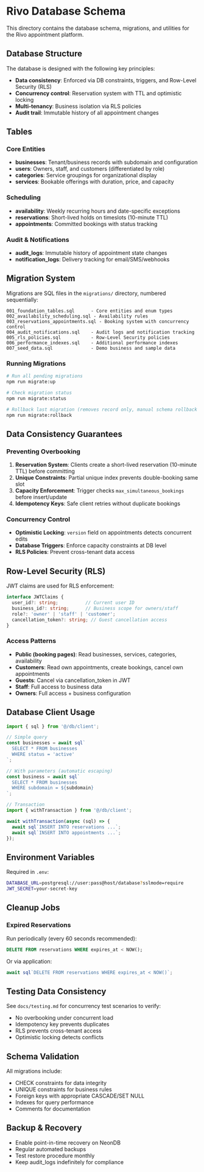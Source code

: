 # Rivo Database Schema

This directory contains the database schema, migrations, and utilities for the Rivo appointment platform.

## Database Structure

The database is designed with the following key principles:
- **Data consistency**: Enforced via DB constraints, triggers, and Row-Level Security (RLS)
- **Concurrency control**: Reservation system with TTL and optimistic locking
- **Multi-tenancy**: Business isolation via RLS policies
- **Audit trail**: Immutable history of all appointment changes

## Tables

### Core Entities
- **businesses**: Tenant/business records with subdomain and configuration
- **users**: Owners, staff, and customers (differentiated by role)
- **categories**: Service groupings for organizational display
- **services**: Bookable offerings with duration, price, and capacity

### Scheduling
- **availability**: Weekly recurring hours and date-specific exceptions
- **reservations**: Short-lived holds on timeslots (10-minute TTL)
- **appointments**: Committed bookings with status tracking

### Audit & Notifications
- **audit_logs**: Immutable history of appointment state changes
- **notification_logs**: Delivery tracking for email/SMS/webhooks

## Migration System

Migrations are SQL files in the `migrations/` directory, numbered sequentially:

```
001_foundation_tables.sql      - Core entities and enum types
002_availability_scheduling.sql - Availability rules
003_reservations_appointments.sql - Booking system with concurrency control
004_audit_notifications.sql    - Audit logs and notification tracking
005_rls_policies.sql           - Row-Level Security policies
006_performance_indexes.sql    - Additional performance indexes
007_seed_data.sql              - Demo business and sample data
```

### Running Migrations

```bash
# Run all pending migrations
npm run migrate:up

# Check migration status
npm run migrate:status

# Rollback last migration (removes record only, manual schema rollback required)
npm run migrate:rollback
```

## Data Consistency Guarantees

### Preventing Overbooking

1. **Reservation System**: Clients create a short-lived reservation (10-minute TTL) before committing
2. **Unique Constraints**: Partial unique index prevents double-booking same slot
3. **Capacity Enforcement**: Trigger checks `max_simultaneous_bookings` before insert/update
4. **Idempotency Keys**: Safe client retries without duplicate bookings

### Concurrency Control

- **Optimistic Locking**: `version` field on appointments detects concurrent edits
- **Database Triggers**: Enforce capacity constraints at DB level
- **RLS Policies**: Prevent cross-tenant data access

## Row-Level Security (RLS)

JWT claims are used for RLS enforcement:

```typescript
interface JWTClaims {
  user_id?: string;          // Current user ID
  business_id?: string;      // Business scope for owners/staff
  role?: 'owner' | 'staff' | 'customer';
  cancellation_token?: string; // Guest cancellation access
}
```

### Access Patterns

- **Public (booking pages)**: Read businesses, services, categories, availability
- **Customers**: Read own appointments, create bookings, cancel own appointments
- **Guests**: Cancel via cancellation_token in JWT
- **Staff**: Full access to business data
- **Owners**: Full access + business configuration

## Database Client Usage

```typescript
import { sql } from '@/db/client';

// Simple query
const businesses = await sql`
  SELECT * FROM businesses
  WHERE status = 'active'
`;

// With parameters (automatic escaping)
const business = await sql`
  SELECT * FROM businesses
  WHERE subdomain = ${subdomain}
`;

// Transaction
import { withTransaction } from '@/db/client';

await withTransaction(async (sql) => {
  await sql`INSERT INTO reservations ...`;
  await sql`INSERT INTO appointments ...`;
});
```

## Environment Variables

Required in `.env`:

```bash
DATABASE_URL=postgresql://user:pass@host/database?sslmode=require
JWT_SECRET=your-secret-key
```

## Cleanup Jobs

### Expired Reservations

Run periodically (every 60 seconds recommended):

```sql
DELETE FROM reservations WHERE expires_at < NOW();
```

Or via application:

```typescript
await sql`DELETE FROM reservations WHERE expires_at < NOW()`;
```

## Testing Data Consistency

See `docs/testing.md` for concurrency test scenarios to verify:
- No overbooking under concurrent load
- Idempotency key prevents duplicates
- RLS prevents cross-tenant access
- Optimistic locking detects conflicts

## Schema Validation

All migrations include:
- CHECK constraints for data integrity
- UNIQUE constraints for business rules
- Foreign keys with appropriate CASCADE/SET NULL
- Indexes for query performance
- Comments for documentation

## Backup & Recovery

- Enable point-in-time recovery on NeonDB
- Regular automated backups
- Test restore procedure monthly
- Keep audit_logs indefinitely for compliance